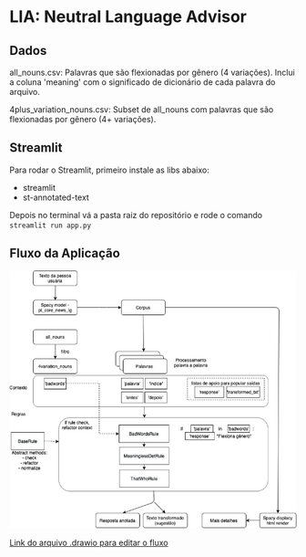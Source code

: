 # LIA: Neutral Language Advisor

## Dados
all_nouns.csv:
  Palavras que são flexionadas por gênero (4 variações). Inclui a coluna 'meaning' com o significado de dicionário de cada palavra do arquivo.

4plus_variation_nouns.csv:
  Subset de all_nouns com palavras que são flexionadas por gênero (4+ variações).


## Streamlit
Para rodar o Streamlit, primeiro instale as libs abaixo:
- streamlit
- st-annotated-text

Depois no terminal vá a pasta raiz do repositório e rode o comando `streamlit run app.py`

## Fluxo da Aplicação

<p align="center">
  <img src="img/LIA.jpg" width="600">
</p>

[Link do arquivo .drawio para editar o fluxo](https://drive.google.com/file/d/16eAe_DxUXD3WKhiTgltBbe9OE9i-_I7K/view?usp=sharing)
